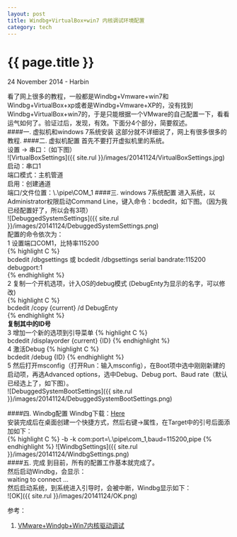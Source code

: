 ```yaml
---
layout: post
title: Windbg+VirtualBox+win7 内核调试环境配置
category: tech
---
```



{{ page.title }}
================
<p class="meta">24 November 2014 - Harbin</p>


看了网上很多的教程，一般都是Windbg+Vmware+win7和Windbg+VirtualBox+xp或者是Windbg+Vmware+XP的，没有找到Windbg+VirtualBox+win7的，于是只能根据一个VMware的自己配置一下，看看运气如何了。验证过后，发现，有效。下面分4个部分，简要叙述。    
####一. 虚拟机和windows 7系统安装
这部分就不详细说了，网上有很多很多的教程.
####二. 虚拟机配置
首先不要打开虚拟机里的系统。     
设置 -> 串口：（如下图）    
![VirtualBoxSettings]({{ site.rul }}/images/20141124/VirtualBoxSettings.jpg)    
启动：串口1    
端口模式：主机管道    
启用：创建通道    
端口/文件位置：\\\.\pipe\COM_1
####三. windows 7系统配置
进入系统，以Administrator权限启动Command Line，键入命令：bcdedit，如下图。（因为我已经配置好了，所以会有3项）    
![DebuggedSystemSettings]({{ site.rul }}/images/20141124/DebuggedSystemSettings.png)    
配置的命令依次为：    
1 设置端口COM1，比特率115200  
{% highlight C %}  
bcdedit /dbgsettings 或 bcdedit /dbgsettings serial bandrate:115200 debugport:1    
{% endhighlight %}    
2 复制一个开机选项，计入OS的debug模式 (DebugEnty为显示的名字，可以修改)   
{% highlight C %}  
bcdedit /copy {current} /d DebugEnty    
{% endhighlight %}     
**复制其中的ID号**  
3 增加一个新的选项到引导菜单
{% highlight C %}  
bcdedit /displayorder {current} {ID} 
{% endhighlight %}     
4 激活Debug
{% highlight C %}  
bcdedit /debug {ID}
{% endhighlight %}     
5 然后打开msconfig（打开Run：输入msconfig），在Boot项中选中刚刚新建的启动项，再选Advanced options，选中Debug、Debug port、Baud rate（默认已经选上了，如下图）。    
![DebuggedSystemBootSettings]({{ site.rul }}/images/20141124/DebuggedSystemBootSettings.png)        

####四. Windbg配置
Windbg下载：[Here](http://www.windbg.org/)    
安装完成后在桌面创建一个快捷方式，然后右键->属性，在Target中的引号后面添加如下：    
{% highlight C %}
-b -k com:port=\\.\pipe\com_1,baud=115200,pipe
{% endhighlight %}
![WindbgSettings]({{ site.rul }}/images/20141124/WindbgSettings.png)    
####五. 完成
到目前，所有的配置工作基本就完成了。    
然后启动Windbg，会显示：    
waiting to connect ...    
然后启动系统，到系统进入引导时，会被中断，Windbg显示如下：    
![OK]({{ site.rul }}/images/20141124/OK.png)  

参考：
1. [VMware+Windgb+Win7内核驱动调试](http://yexin218.iteye.com/blog/545187) 
